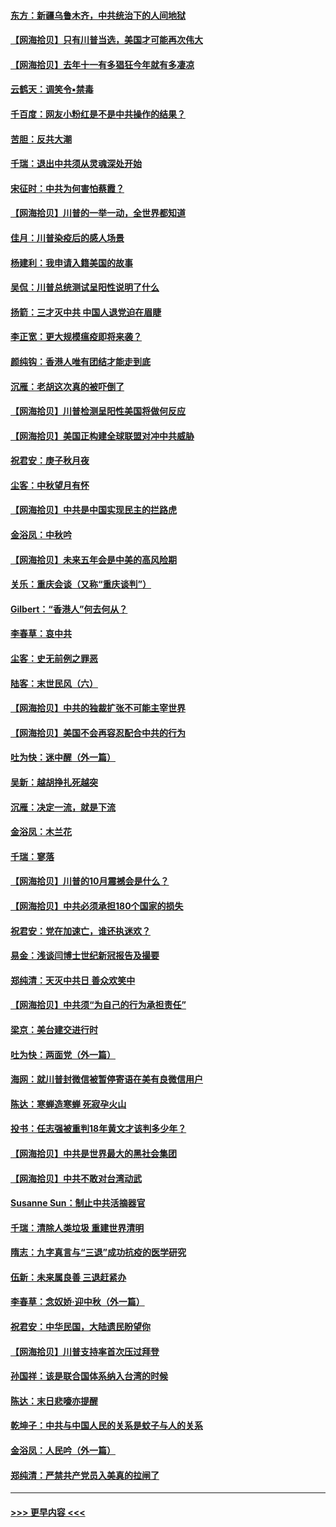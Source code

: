 #### [东方：新疆乌鲁木齐，中共统治下的人间地狱](../pages/nsc993/n12466075.md?t=10102002) 
#### [【网海拾贝】只有川普当选，美国才可能再次伟大](../pages/nsc993/n12466013.md?t=10102002) 
#### [【网海拾贝】去年十一有多猖狂今年就有多凄凉](../pages/nsc993/n12463649.md?t=10102002) 
#### [云鹤天：调笑令▪禁毒](../pages/nsc993/n12462975.md?t=10102002) 
#### [千百度：网友小粉红是不是中共操作的结果？](../pages/nsc993/n12461025.md?t=10102002) 
#### [苦胆：反共大潮](../pages/nsc993/n12459469.md?t=10102002) 
#### [千瑞：退出中共须从灵魂深处开始](../pages/nsc993/n12459437.md?t=10102002) 
#### [宋征时：中共为何害怕蔡霞？](../pages/nsc993/n12459097.md?t=10102002) 
#### [【网海拾贝】川普的一举一动，全世界都知道](../pages/nsc993/n12458825.md?t=10102002) 
#### [佳月：川普染疫后的感人场景](../pages/nsc993/n12456994.md?t=10102002) 
#### [杨建利：我申请入籍美国的故事](../pages/nsc993/n12455635.md?t=10102002) 
#### [吴侃：川普总统测试呈阳性说明了什么](../pages/nsc993/n12451869.md?t=10102002) 
#### [扬箭：三才灭中共 中国人退党迫在眉睫](../pages/nsc993/n12451842.md?t=10102002) 
#### [李正宽：更大规模瘟疫即将来袭？](../pages/nsc993/n12451455.md?t=10102002) 
#### [颜纯钩：香港人唯有团结才能走到底](../pages/nsc993/n12450870.md?t=10102002) 
#### [沉雁：老胡这次真的被吓倒了](../pages/nsc993/n12449796.md?t=10102002) 
#### [【网海拾贝】川普检测呈阳性美国将做何反应](../pages/nsc993/n12449042.md?t=10102002) 
#### [【网海拾贝】美国正构建全球联盟对冲中共威胁](../pages/nsc993/n12446580.md?t=10102002) 
#### [祝君安：庚子秋月夜](../pages/nsc993/n12445870.md?t=10102002) 
#### [尘客：中秋望月有怀](../pages/nsc993/n12444632.md?t=10102002) 
#### [【网海拾贝】中共是中国实现民主的拦路虎](../pages/nsc993/n12443573.md?t=10102002) 
#### [金浴凤：中秋吟](../pages/nsc993/n12441773.md?t=10102002) 
#### [【网海拾贝】未来五年会是中美的高风险期](../pages/nsc993/n12440760.md?t=10102002) 
#### [关乐：重庆会谈（又称“重庆谈判”）](../pages/nsc993/n12437525.md?t=10102002) 
#### [Gilbert：“香港人”何去何从？](../pages/nsc993/n12435894.md?t=10102002) 
#### [李春草：哀中共](../pages/nsc993/n12435874.md?t=10102002) 
#### [尘客：史无前例之罪恶](../pages/nsc993/n12435762.md?t=10102002) 
#### [陆客：末世民风（六）](../pages/nsc993/n12435354.md?t=10102002) 
#### [【网海拾贝】中共的独裁扩张不可能主宰世界](../pages/nsc993/n12435151.md?t=10102002) 
#### [【网海拾贝】美国不会再容忍配合中共的行为](../pages/nsc993/n12433808.md?t=10102002) 
#### [吐为快：迷中醒（外一篇）](../pages/nsc993/n12433585.md?t=10102002) 
#### [吴新：越胡挣扎死越突](../pages/nsc993/n12433562.md?t=10102002) 
#### [沉雁：决定一流，就是下流](../pages/nsc993/n12432128.md?t=10102002) 
#### [金浴凤：木兰花](../pages/nsc993/n12432124.md?t=10102002) 
#### [千瑞：寥落](../pages/nsc993/n12432071.md?t=10102002) 
#### [【网海拾贝】川普的10月震撼会是什么？](../pages/nsc993/n12431624.md?t=10102002) 
#### [【网海拾贝】中共必须承担180个国家的损失](../pages/nsc993/n12428893.md?t=10102002) 
#### [祝君安：党在加速亡，谁还执迷欢？](../pages/nsc993/n12428652.md?t=10102002) 
#### [易金：浅谈闫博士世纪新冠报告及撮要](../pages/nsc993/n12426822.md?t=10102002) 
#### [郑纯清：天灭中共日 善众欢笑中](../pages/nsc993/n12426784.md?t=10102002) 
#### [【网海拾贝】中共须“为自己的行为承担责任”](../pages/nsc993/n12426067.md?t=10102002) 
#### [梁京：美台建交进行时](../pages/nsc993/n12424066.md?t=10102002) 
#### [吐为快：两面党（外一篇）](../pages/nsc993/n12424043.md?t=10102002) 
#### [海网：就川普封微信被暂停寄语在美有良微信用户](../pages/nsc993/n12424021.md?t=10102002) 
#### [陈达：寒蝉造寒蝉 死寂孕火山](../pages/nsc993/n12423958.md?t=10102002) 
#### [投书：任志强被重判18年黄文才该判多少年？](../pages/nsc993/n12423672.md?t=10102002) 
#### [【网海拾贝】中共是世界最大的黑社会集团](../pages/nsc993/n12423543.md?t=10102002) 
#### [【网海拾贝】中共不敢对台湾动武](../pages/nsc993/n12421418.md?t=10102002) 
#### [Susanne Sun：制止中共活摘器官](../pages/nsc993/n12419654.md?t=10102002) 
#### [千瑞：清除人类垃圾 重建世界清明](../pages/nsc993/n12419414.md?t=10102002) 
#### [隋志：九字真言与“三退”成功抗疫的医学研究](../pages/nsc993/n12419248.md?t=10102002) 
#### [伍新：未来属良善 三退赶紧办](../pages/nsc993/n12418496.md?t=10102002) 
#### [李春草：念奴娇·迎中秋（外一篇）](../pages/nsc993/n12418465.md?t=10102002) 
#### [祝君安：中华民国，大陆遗民盼望你](../pages/nsc993/n12418089.md?t=10102002) 
#### [【网海拾贝】川普支持率首次压过拜登](../pages/nsc993/n12418050.md?t=10102002) 
#### [孙国祥：该是联合国体系纳入台湾的时候](../pages/nsc993/n12417369.md?t=10102002) 
#### [陈达：末日悲嚎亦提醒](../pages/nsc993/n12416736.md?t=10102002) 
#### [乾坤子：中共与中国人民的关系是蚊子与人的关系](../pages/nsc993/n12416632.md?t=10102002) 
#### [金浴凤：人民吟（外一篇）](../pages/nsc993/n12416567.md?t=10102002) 
#### [郑纯清：严禁共产党员入美真的拉闸了](../pages/nsc993/n12416550.md?t=10102002) 

----
#### [ >>> 更早内容 <<< ](../indexes/nsc993-earlier.md)
